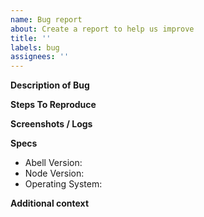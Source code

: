 ```yaml
---
name: Bug report
about: Create a report to help us improve
title: ''
labels: bug
assignees: ''
---
```


**Description of Bug**

<!-- A clear and concise description of what the bug is. -->


**Steps To Reproduce**

<!-- Steps to reproduce the behavior -->


**Screenshots / Logs**

<!-- If applicable, add screenshots to help explain your problem. -->


**Specs**

- Abell Version:
- Node Version:
- Operating System:


**Additional context**

<!-- Add any other context about the problem here. -->
